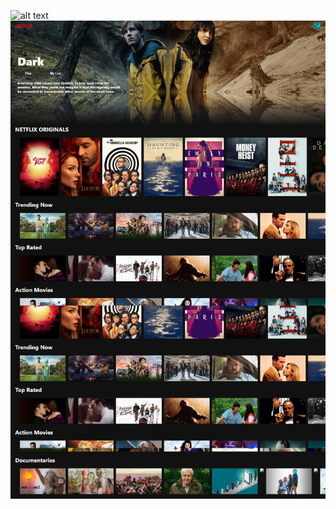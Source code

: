 ![alt text](http://url/to/img.png)
![web app screenshot](https://github.com/deftstrokes86/netflix-react-clone/blob/master/netflix-clone.png)
